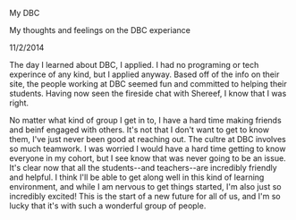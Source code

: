 My DBC

My thoughts and feelings on the DBC experiance

11/2/2014

The day I learned about DBC, I applied. I had no programing or tech experince of any kind, but I applied anyway. Based off of the info on their site, the people working at DBC seemed fun and committed to helping their students. Having now seen the fireside chat with Shereef, I know that I was right.

No matter what kind of group I get in to, I have a hard time making friends and beinf engaged with others. It's not that I don't want to get to know them, I've just never been good at reaching out. The cultre at DBC involves so much teamwork. I was worried I would have a hard time getting to know everyone in my cohort, but I see know that was never going to be an issue. It's clear now that all the students--and teachers--are incredibly friendly and helpful.
I think I'll be able to get along well in this kind of learning environment, and while I am nervous to get things started, I'm also just so incredibly excited! This is the start of a new future for all of us, and I'm so lucky that it's with such a wonderful group of people.